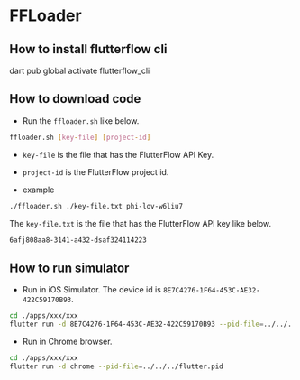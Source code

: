 # FFLoader

## How to install flutterflow cli
dart pub global activate flutterflow_cli


## How to download code

- Run the `ffloader.sh` like below.

```sh 
ffloader.sh [key-file] [project-id]
```

- `key-file` is the file that has the FlutterFlow API Key.
- `project-id` is the FlutterFlow project id.


- example

```sh
./ffloader.sh ./key-file.txt phi-lov-w6liu7
```

The `key-file.txt` is the file that has the FlutterFlow API key like below.

```txt
6afj808aa8-3141-a432-dsaf324114223
```


## How to run simulator

- Run in iOS Simulator. The device id is `8E7C4276-1F64-453C-AE32-422C59170B93`.

```sh
cd ./apps/xxx/xxx
flutter run -d 8E7C4276-1F64-453C-AE32-422C59170B93 --pid-file=../../../flutter.pid
```

- Run in Chrome browser.

```sh
cd ./apps/xxx/xxx
flutter run -d chrome --pid-file=../../../flutter.pid
```
